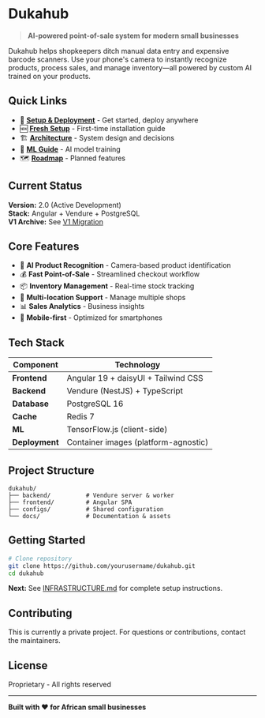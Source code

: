# Dukahub

> **AI-powered point-of-sale system for modern small businesses**

Dukahub helps shopkeepers ditch manual data entry and expensive barcode scanners. Use your phone's camera to instantly recognize products, process sales, and manage inventory—all powered by custom AI trained on your products.

## Quick Links

- 🚀 **[Setup & Deployment](./INFRASTRUCTURE.md)** - Get started, deploy anywhere
- 🆕 **[Fresh Setup](./INFRASTRUCTURE.md#fresh-setup)** - First-time installation guide
- 🏗️ **[Architecture](./ARCHITECTURE.md)** - System design and decisions
- 🤖 **[ML Guide](./ML_GUIDE.md)** - AI model training
- 🗺️ **[Roadmap](./ROADMAP.md)** - Planned features

## Current Status

**Version:** 2.0 (Active Development)  
**Stack:** Angular + Vendure + PostgreSQL  
**V1 Archive:** See [V1 Migration](./docs/v1-migration/MIGRATION_SUMMARY.md)

## Core Features

- 🎯 **AI Product Recognition** - Camera-based product identification
- 💰 **Fast Point-of-Sale** - Streamlined checkout workflow
- 📦 **Inventory Management** - Real-time stock tracking
- 🏪 **Multi-location Support** - Manage multiple shops
- 📊 **Sales Analytics** - Business insights
- 📱 **Mobile-first** - Optimized for smartphones

## Tech Stack

| Component      | Technology                           |
| -------------- | ------------------------------------ |
| **Frontend**   | Angular 19 + daisyUI + Tailwind CSS  |
| **Backend**    | Vendure (NestJS) + TypeScript        |
| **Database**   | PostgreSQL 16                        |
| **Cache**      | Redis 7                              |
| **ML**         | TensorFlow.js (client-side)          |
| **Deployment** | Container images (platform-agnostic) |

## Project Structure

```
dukahub/
├── backend/          # Vendure server & worker
├── frontend/         # Angular SPA
├── configs/          # Shared configuration
└── docs/             # Documentation & assets
```

## Getting Started

```bash
# Clone repository
git clone https://github.com/yourusername/dukahub.git
cd dukahub
```

**Next:** See [INFRASTRUCTURE.md](./INFRASTRUCTURE.md) for complete setup instructions.

## Contributing

This is currently a private project. For questions or contributions, contact the maintainers.

## License

Proprietary - All rights reserved

---

**Built with ❤️ for African small businesses**
